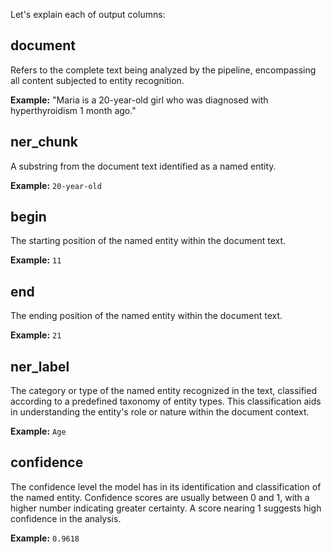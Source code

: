 Let's explain each of output columns:


## document
Refers to the complete text being analyzed by the pipeline, encompassing all content subjected to entity recognition.

**Example:** "Maria is a 20-year-old girl who was diagnosed with hyperthyroidism 1 month ago."

## ner_chunk
A substring from the document text identified as a named entity.

**Example:** `20-year-old`

## begin
The starting position of the named entity within the document text.

**Example:** `11`

## end
The ending position of the named entity within the document text.

**Example:** `21`

## ner_label
The category or type of the named entity recognized in the text, classified according to a predefined taxonomy of entity types. This classification aids in understanding the entity's role or nature within the document context.

**Example:** `Age`

## confidence
The confidence level the model has in its identification and classification of the named entity. Confidence scores are usually between 0 and 1, with a higher number indicating greater certainty. A score nearing 1 suggests high confidence in the analysis.

**Example:** `0.9618`

